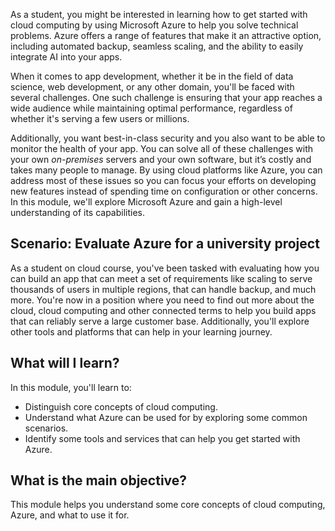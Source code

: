 As a student, you might be interested in learning how to get started with cloud computing by using Microsoft Azure to help you solve technical problems. Azure offers a range of features that make it an attractive option, including automated backup, seamless scaling, and the ability to easily integrate AI into your apps.

When it comes to app development, whether it be in the field of data science, web development, or any other domain, you'll be faced with several challenges. One such challenge is ensuring that your app reaches a wide audience while maintaining optimal performance, regardless of whether it's serving a few users or millions.

Additionally, you want best-in-class security and you also want to be able to monitor the health of your app. You can solve all of these challenges with your own _on-premises_ servers and your own software, but it’s costly and takes many people to manage. By using cloud platforms like Azure, you can address most of these issues so you can focus your efforts on developing new features instead of spending time on configuration or other concerns. In this module, we'll explore Microsoft Azure and gain a high-level understanding of its capabilities.

## Scenario: Evaluate Azure for a university project

As a student on cloud course, you've been tasked with evaluating how you can build an app that can meet a set of requirements like scaling to serve thousands of users in multiple regions, that can handle backup, and much more. You're now in a position where you need to find out more about the cloud, cloud computing and other connected terms to help you build apps that can reliably serve a large customer base. Additionally, you'll explore other tools and platforms that can help in your learning journey.

## What will I learn?

In this module, you'll learn to:

- Distinguish core concepts of cloud computing.
- Understand what Azure can be used for by exploring some common scenarios.
- Identify some tools and services that can help you get started with Azure.

## What is the main objective?

This module helps you understand some core concepts of cloud computing, Azure, and what to use it for.
